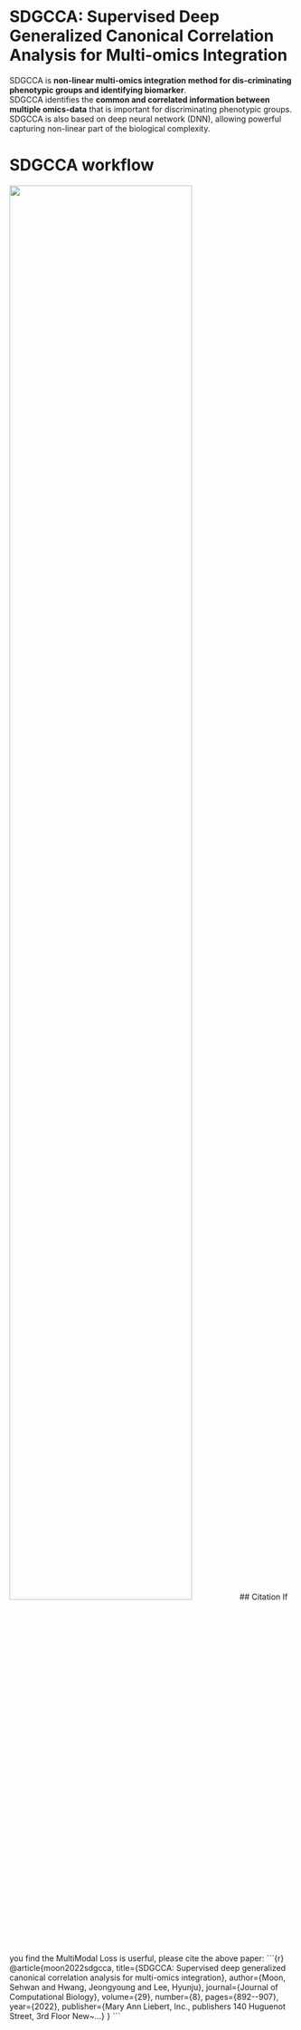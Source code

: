 # SDGCCA: Supervised Deep Generalized Canonical Correlation Analysis for Multi-omics Integration

SDGCCA is **non-linear multi-omics integration method for dis-criminating phenotypic groups and identifying biomarker**. <br/>
SDGCCA identifies the **common and correlated information between multiple omics-data** that is important for discriminating phenotypic groups. <br/>
SDGCCA is also based on deep neural network (DNN), allowing powerful capturing non-linear part of the biological complexity.
# SDGCCA workflow
<img width="80%" src="https://user-images.githubusercontent.com/37695581/226519199-3c332a98-01d9-4a88-b117-ace6eee66303.png"/>
## Citation
If you find the MultiModal Loss is userful, please cite the above paper:
```{r}
@article{moon2022sdgcca,
  title={SDGCCA: Supervised deep generalized canonical correlation analysis for multi-omics integration},
  author={Moon, Sehwan and Hwang, Jeongyoung and Lee, Hyunju},
  journal={Journal of Computational Biology},
  volume={29},
  number={8},
  pages={892--907},
  year={2022},
  publisher={Mary Ann Liebert, Inc., publishers 140 Huguenot Street, 3rd Floor New~…}
}
```
